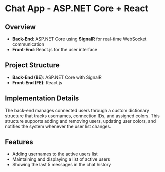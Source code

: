 # Chat App - ASP.NET Core + React

## Overview

- **Back-End**: ASP.NET Core using **SignalR** for real-time WebSocket communication  
- **Front-End**: React.js for the user interface



## Project Structure

- **Back-End (BE)**: ASP.NET Core with SignalR  
- **Front-End (FE)**: React.js



## Implementation Details

The back-end manages connected users through a custom dictionary structure that tracks usernames, connection IDs, and assigned colors. This structure supports adding and removing users, updating user colors, and notifies the system whenever the user list changes.


## Features

- Adding usernames to the active users list  
- Maintaining and displaying a list of active users  
- Showing the last 5 messages in the chat history


